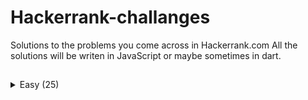 # Hackerrank-challanges

Solutions to the problems you come across in Hackerrank.com
All the solutions will be writen in JavaScript or maybe sometimes in dart.

## 
<details>
  <summary>Easy (25)</summary>
  
  - [Simple Array Sum](https://github.com/theiskaa/hackerrank-challanges/blob/main/done/simple_array_sum.js) - [View problem in HackerRank ](https://www.hackerrank.com/challenges/simple-array-sum/problem)
- [Compare The Triplets](https://github.com/theiskaa/hackerrank-challanges/blob/main/done/compare_the_triplets.js) - [View problem in HackerRank ](https://www.hackerrank.com/challenges/compare-the-triplets/problem)
- [A Very Big Sum](https://github.com/theiskaa/hackerrank-challanges/blob/main/done/a_very_big_sum.js) - [View problem in HackerRank](https://www.hackerrank.com/challenges/a-very-big-sum/problem)
- [Diagonal Difference](https://github.com/theiskaa/hackerrank-challanges/blob/main/done/diagonal_difference.js) - [View problem in HackerRank](https://www.hackerrank.com/challenges/diagonal-difference/problem)
- [Plus Minus](https://github.com/theiskaa/hackerrank-challanges/blob/main/done/plus_minus.js) - [View problem in HackerRank](https://www.hackerrank.com/challenges/plus-minus/problem)
- [Staircase](https://github.com/theiskaa/hackerrank-challanges/blob/main/done/staircase.js) - [View problem in HackerRank](https://www.hackerrank.com/challenges/staircase/problem)
- [Mini Max Sum](https://github.com/theiskaa/hackerrank-challanges/blob/main/done/mini_max_sum.js) - [View problem in HackerRank](https://www.hackerrank.com/challenges/mini-max-sum/problem)
- [Birthday Cake Candles](https://github.com/theiskaa/hackerrank-challanges/blob/main/done/birthday_cake_candles.js) - [View problem in HackerRank](https://www.hackerrank.com/challenges/birthday-cake-candles/problem)
- [Time Conversion](https://github.com/theiskaa/hackerrank-challanges/blob/main/done/time_conversion.js) - [View problem in HackerRank](https://www.hackerrank.com/challenges/time-conversion/problem)
- [Grading Students](https://github.com/theiskaa/hackerrank-challanges/blob/main/done/grading_students.js) - [View problem in HackerRank](https://www.hackerrank.com/challenges/grading/problem)
- [Apple and Orange](https://github.com/theiskaa/hackerrank-challanges/blob/main/done/apple_orange.js) - [View problem in HackerRank](https://www.hackerrank.com/challenges/apple-and-orange/problem)
- [Number Line Jumps](https://github.com/theiskaa/hackerrank-challanges/blob/main/done/number_line_jumps.js) - [View problem in HackerRank](https://www.hackerrank.com/challenges/kangaroo/problem)
- [Breaking the Records](https://github.com/theiskaa/hackerrank-challanges/blob/main/done/breaking_records.js) - [View problem in HackerRank](https://www.hackerrank.com/challenges/breaking-best-and-worst-records/problem)
- [Divisible Sum Pairs](https://github.com/theiskaa/hackerrank-challanges/blob/main/done/divisible_sum_pairs.js) - [View problem in HackerRank](https://www.hackerrank.com/challenges/divisible-sum-pairs/problem)
- [Day of the Programmer](https://github.com/theiskaa/hackerrank-challanges/blob/main/done/day_of_the_programmer.js) - [View problem in HackerRank](https://www.hackerrank.com/challenges/day-of-the-programmer/problem)
- [Bill Division](https://github.com/theiskaa/hackerrank-challanges/blob/main/done/bon_appetit.js) - [View problem in HackerRank](https://www.hackerrank.com/challenges/bon-appetit/problem)
- [Counting Valleys](https://github.com/theiskaa/hackerrank-challanges/blob/main/done/counting_valleys.js) - [View problem in HackerRank](https://www.hackerrank.com/challenges/counting-valleys/problem)
- [Electronics Shop](https://github.com/theiskaa/hackerrank-challanges/blob/main/done/electronic_shop.js) - [View problem in HackerRank](https://www.hackerrank.com/challenges/electronics-shop/problem)
- [Cats and a Mouse](https://github.com/theiskaa/hackerrank-challanges/blob/main/done/cat_and_mouse.js) - [View problem in HackerRank](https://www.hackerrank.com/challenges/cats-and-a-mouse/problem)
- [The Hurdle Race](https://github.com/theiskaa/hackerrank-challanges/blob/main/done/hurdle_race.js) - [View problem in HackerRank](https://www.hackerrank.com/challenges/the-hurdle-race/problem)
- [Utopian Tree](https://github.com/theiskaa/hackerrank-challanges/blob/main/done/utopian_tree.js) - [View problem in HackerRank](https://www.hackerrank.com/challenges/utopian-tree/problem)
- [Angry Professor](https://github.com/theiskaa/hackerrank-challanges/blob/main/done/angry_professor.js) - [View problem in HackerRank](https://www.hackerrank.com/challenges/angry-professor/problem) 
- [Subarray Division](https://github.com/theiskaa/hackerrank-challanges/blob/main/done/subarray_division.js) - [View problem in HackerRank](https://www.hackerrank.com/challenges/the-birthday-bar/problem)
- [Drawing Book](https://github.com/theiskaa/hackerrank-challanges/blob/main/done/drawing_book.js) - [View problem in HackerRank](https://www.hackerrank.com/challenges/drawing-book/problem)
- [Picking Numbers](https://github.com/theiskaa/hackerrank-challanges/blob/main/done/picking_numbers.js) - [View problem in HackerRank](https://www.hackerrank.com/challenges/picking-numbers)
</details>


<!--
- []() - [View problem in HackerRank]()
-->
